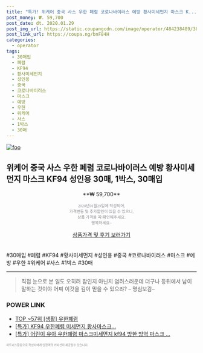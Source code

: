```yaml
--- 
title: "특가! 위케어 중국 사스 우한 폐렴 코로나바이러스 예방 황사미세먼지 마스크 K..." 
post_money: ₩. 59,700 
post_date: dt. 2020.01.29 
post_img_url: https://static.coupangcdn.com/image/operator/484238489/3808ad2c-4e45-993e-65eb-83fcee34dc3e.jpg 
post_link_url: https://coupa.ng/bnF84H 
categories: 
  - operator 
tags: 
  - 30매입 
  - 폐렴 
  - KF94 
  - 황사미세먼지 
  - 성인용 
  - 중국 
  - 코로나바이러스 
  - 마스크 
  - 예방 
  - 우한 
  - 위케어 
  - 사스 
  - 1박스 
  - 30매 
--- 
```

[![foo](https://static.coupangcdn.com/image/operator/484238489/3808ad2c-4e45-993e-65eb-83fcee34dc3e.jpg)](https://coupa.ng/bnF84H) 

## 위케어 중국 사스 우한 폐렴 코로나바이러스 예방 황사미세먼지 마스크 KF94 성인용 30매, 1박스, 30매입 
<p style="text-align: center;">**₩ 59,700**</p> 
<p style="text-align: center;"><span style="color: #898c8f; font-family: Georgia,Times,serif; font-size: 0.75em;">2020년01월29일에 작성되어, <br>가격변동 및 추가할인이 있을 수 있으니,<br> 상품 가격을 꼭!확인해주세요.<br>행복하세요~</span> 
</p>	 
<div markdown="0" style="text-align: center;"><a href="https://coupa.ng/bnF84H" class="btn btn--success">상품가격 및 후기 보러가기</a></div> 
<br><br> 
  #30매입 #폐렴 #KF94 #황사미세먼지 #성인용 #중국 #코로나바이러스 #마스크 #예방 #우한 #위케어 #사스 #1박스 #30매 
<hr> 

> 직접 눈으로 본 일도 오히려 참인지 아닌지 염려스러운데 더구나 등뒤에서 남이 말하는 것이야 어찌 이것을 깊이 믿을 수 있으랴? – 명심보감–  


### POWER LINK

* <a href="https://blog.naver.com/an0733/221787043414" target="_blank"> TOP ~57위 [생활] 우한폐렴</a>
* <a href="https://blog.naver.com/sakai111/221789534479" target="_blank">[특가] KF94 우한폐렴 미세먼지 황사마스크...</a>
* <a href="https://blog.naver.com/sakai111/221789189554" target="_blank">[특가] 어린이 유아 우한폐렴 마스크미세먼지 kf94 방한 방역 마스크 ...</a>

<span style="color: #898c8f; font-family: Georgia,Times,serif; font-size: 0.55em;">파트너스활동으로 작성자에게 일정액의 커미션이 제공될수 있습니다.</span> 
